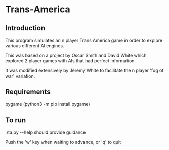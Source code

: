 # Trans-America
## Introduction
This program simulates an n player Trans America game in order
to explore various different AI engines.

This was based on a project by Oscar Smith and David White which explored
2 player games with AIs that had perfect information.

It was modified extensively by Jeremy White to facilitate the
n player 'fog of war' variation.

## Requirements
pygame (python3 -m pip install pygame)

## To run
./ta.py --help
should provide guidance

Push the 'w' key when waiting to advance, or 'q' to quit

